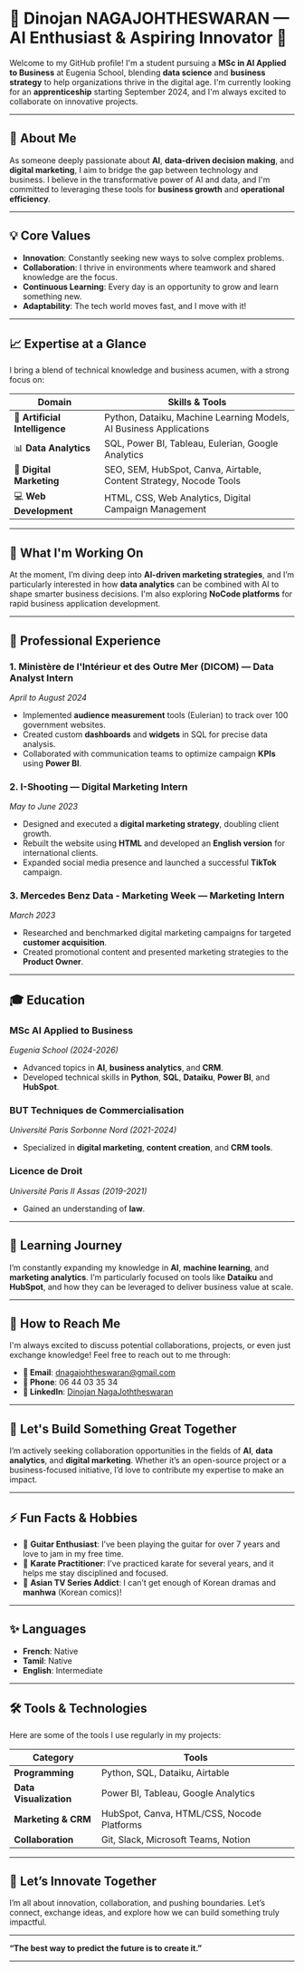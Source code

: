 # 🌟 Dinojan NAGAJOHTHESWARAN — AI Enthusiast & Aspiring Innovator 🌟

Welcome to my GitHub profile! I'm a student pursuing a **MSc in AI Applied to Business** at Eugenia School, blending **data science** and **business strategy** to help organizations thrive in the digital age. I'm currently looking for an **apprenticeship** starting September 2024, and I'm always excited to collaborate on innovative projects.

---

## 🚀 About Me

As someone deeply passionate about **AI**, **data-driven decision making**, and **digital marketing**, I aim to bridge the gap between technology and business. I believe in the transformative power of AI and data, and I'm committed to leveraging these tools for **business growth** and **operational efficiency**.

---

## 💡 Core Values

- **Innovation**: Constantly seeking new ways to solve complex problems.
- **Collaboration**: I thrive in environments where teamwork and shared knowledge are the focus.
- **Continuous Learning**: Every day is an opportunity to grow and learn something new.
- **Adaptability**: The tech world moves fast, and I move with it!

---

## 📈 Expertise at a Glance

I bring a blend of technical knowledge and business acumen, with a strong focus on:

| **Domain**              | **Skills & Tools**                                                                 |
|-------------------------|------------------------------------------------------------------------------------|
| 🧠 **Artificial Intelligence** | Python, Dataiku, Machine Learning Models, AI Business Applications |
| 📊 **Data Analytics**    | SQL, Power BI, Tableau, Eulerian, Google Analytics                                |
| 🎯 **Digital Marketing** | SEO, SEM, HubSpot, Canva, Airtable, Content Strategy, Nocode Tools                |
| 💻 **Web Development**   | HTML, CSS, Web Analytics, Digital Campaign Management                             |

---

## 🔭 What I'm Working On

At the moment, I’m diving deep into **AI-driven marketing strategies**, and I’m particularly interested in how **data analytics** can be combined with AI to shape smarter business decisions. I'm also exploring **NoCode platforms** for rapid business application development.

---

## 🌟 Professional Experience

### **1. Ministère de l'Intérieur et des Outre Mer (DICOM) — Data Analyst Intern**
_April to August 2024_

- Implemented **audience measurement** tools (Eulerian) to track over 100 government websites.
- Created custom **dashboards** and **widgets** in SQL for precise data analysis.
- Collaborated with communication teams to optimize campaign **KPIs** using **Power BI**.

### **2. I-Shooting — Digital Marketing Intern**
_May to June 2023_

- Designed and executed a **digital marketing strategy**, doubling client growth.
- Rebuilt the website using **HTML** and developed an **English version** for international clients.
- Expanded social media presence and launched a successful **TikTok** campaign.

### **3. Mercedes Benz Data - Marketing Week — Marketing Intern**
_March 2023_

- Researched and benchmarked digital marketing campaigns for targeted **customer acquisition**.
- Created promotional content and presented marketing strategies to the **Product Owner**.

---

## 🎓 Education

### **MSc AI Applied to Business**  
_Eugenia School (2024-2026)_

- Advanced topics in **AI**, **business analytics**, and **CRM**.
- Developed technical skills in **Python**, **SQL**, **Dataiku**, **Power BI**, and **HubSpot**.

### **BUT Techniques de Commercialisation**  
_Université Paris Sorbonne Nord (2021-2024)_

- Specialized in **digital marketing**, **content creation**, and **CRM tools**.

### **Licence de Droit**  
_Université Paris II Assas (2019-2021)_

- Gained an understanding of **law**.

---

## 🌱 Learning Journey

I’m constantly expanding my knowledge in **AI**, **machine learning**, and **marketing analytics**. I’m particularly focused on tools like **Dataiku** and **HubSpot**, and how they can be leveraged to deliver business value at scale.

---

## 💬 How to Reach Me

I'm always excited to discuss potential collaborations, projects, or even just exchange knowledge! Feel free to reach out to me through:

- **📧 Email**: [dnagajohtheswaran@gmail.com](mailto:dnagajohtheswaran@gmail.com)
- **📱 Phone**: 06 44 03 35 34
- **💼 LinkedIn**: [Dinojan NagaJoththeswaran](https://www.linkedin.com/in/dinojan-nagajohtheswaran)

---

## 🔗 Let's Build Something Great Together

I’m actively seeking collaboration opportunities in the fields of **AI**, **data analytics**, and **digital marketing**. Whether it’s an open-source project or a business-focused initiative, I’d love to contribute my expertise to make an impact.

---

## ⚡ Fun Facts & Hobbies

- 🎸 **Guitar Enthusiast**: I’ve been playing the guitar for over 7 years and love to jam in my free time.
- 🥋 **Karate Practitioner**: I’ve practiced karate for several years, and it helps me stay disciplined and focused.
- 🎥 **Asian TV Series Addict**: I can’t get enough of Korean dramas and **manhwa** (Korean comics)!

---

## ✨ Languages

- **French**: Native  
- **Tamil**: Native  
- **English**: Intermediate

---

## 🛠 Tools & Technologies

Here are some of the tools I use regularly in my projects:

| **Category**         | **Tools**                                                                                     |
|----------------------|-----------------------------------------------------------------------------------------------|
| **Programming**       | Python, SQL, Dataiku, Airtable                                                                |
| **Data Visualization**| Power BI, Tableau, Google Analytics                                                           |
| **Marketing & CRM**   | HubSpot, Canva, HTML/CSS, Nocode Platforms                                                    |
| **Collaboration**     | Git, Slack, Microsoft Teams, Notion                                                           |

---

## 🌟 Let’s Innovate Together

I’m all about innovation, collaboration, and pushing boundaries. Let’s connect, exchange ideas, and explore how we can build something truly impactful.

---

**“The best way to predict the future is to create it.”**

---

